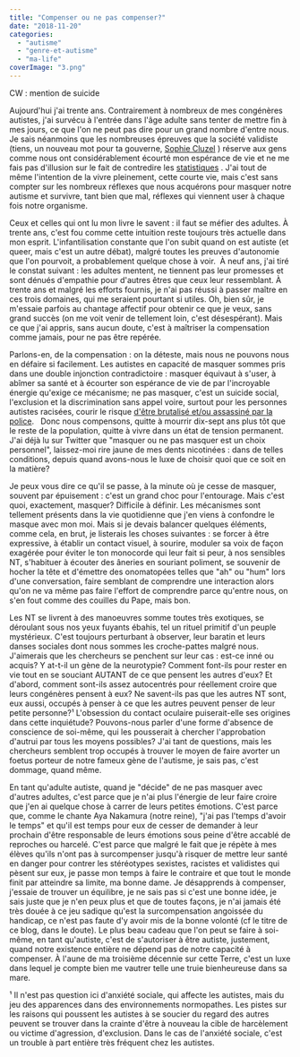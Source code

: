 ```yaml
---
title: "Compenser ou ne pas compenser?"
date: "2018-11-20"
categories: 
  - "autisme"
  - "genre-et-autisme"
  - "ma-life"
coverImage: "3.png"
---
```


CW : mention de suicide

Aujourd'hui j'ai trente ans. Contrairement à nombreux de mes congénères autistes, j'ai survécu à l'entrée dans l'âge adulte sans tenter de mettre fin à mes jours, ce que l'on ne peut pas dire pour un grand nombre d'entre nous. Je sais néanmoins que les nombreuses épreuves que la société validiste (tiens, un nouveau mot pour ta gouverne, [Sophie Cluzel](https://www.20minutes.fr/economie/emploi/2352083-20181118-sophie-cluzel-personnes-handicapees-adapter-systematiquement-entreprise) ) réserve aux gens comme nous ont considérablement écourté mon espérance de vie et ne me fais pas d'illusion sur le fait de contredire les [statistiques](https://fr.wikipedia.org/wiki/Mortalité_des_personnes_autistes) . J'ai tout de même l'intention de la vivre pleinement, cette courte vie, mais c'est sans compter sur les nombreux réflexes que nous acquérons pour masquer notre autisme et survivre, tant bien que mal, réflexes qui viennent user à chaque fois notre organisme.

Ceux et celles qui ont lu mon livre le savent : il faut se méfier des adultes. À trente ans, c'est fou comme cette intuition reste toujours très actuelle dans mon esprit. L'infantilisation constante que l'on subit quand on est autiste (et queer, mais c'est un autre débat), malgré toutes les preuves d'autonomie que l'on pourvoit, a probablement quelque chose à voir.  À neuf ans, j'ai tiré le constat suivant : les adultes mentent, ne tiennent pas leur promesses et sont dénués d'empathie pour d'autres êtres que ceux leur ressemblant. À trente ans et malgré les efforts fournis, je n'ai pas réussi à passer maître en ces trois domaines, qui me seraient pourtant si utiles. Oh, bien sûr, je m'essaie parfois au chantage affectif pour obtenir ce que je veux, sans grand succès (on me voit venir de tellement loin, c'est désespérant). Mais ce que j'ai appris, sans aucun doute, c'est à maîtriser la compensation comme jamais, pour ne pas être repérée.

Parlons-en, de la compensation : on la déteste, mais nous ne pouvons nous en défaire si facilement. Les autistes en capacité de masquer sommes pris dans une double injonction contradictoire : masquer équivaut à s'user, à abîmer sa santé et à écourter son espérance de vie de par l'incroyable énergie qu'exige ce mécanisme; ne pas masquer, c'est un suicide social, l'exclusion et la discrimination sans appel voire, surtout pour les personnes autistes racisées, courir le risque [d'être brutalisé et/ou assassiné par la police](https://news.vice.com/en_us/article/d3q9vm/chicago-cop-said-the-black-autistic-18-year-old-he-shot-had-a-gun-the-teen-wasnt-armed).   Donc nous compensons, quitte à mourrir dix-sept ans plus tôt que le reste de la population, quitte à vivre dans un état de tension permanent. J'ai déjà lu sur Twitter que "masquer ou ne pas masquer est un choix personnel", laissez-moi rire jaune de mes dents nicotinées : dans de telles conditions, depuis quand avons-nous le luxe de choisir quoi que ce soit en la matière?

Je peux vous dire ce qu'il se passe, à la minute où je cesse de masquer, souvent par épuisement : c'est un grand choc pour l'entourage. Mais c'est quoi, exactement, masquer? Difficile à définir. Les mécanismes sont tellement présents dans la vie quotidienne que j'en viens à confondre le masque avec mon moi. Mais si je devais balancer quelques éléments, comme cela, en brut, je listerais les choses suivantes : se forcer à être expressive, à établir un contact visuel, à sourire, moduler sa voix de façon exagérée pour éviter le ton monocorde qui leur fait si peur, à nos sensibles NT, s'habituer à écouter des âneries en souriant poliment, se souvenir de hocher la tête et d'émettre des onomatopées telles que "ah" ou "hum" lors d'une conversation, faire semblant de comprendre une interaction alors qu'on ne va même pas faire l'effort de comprendre parce qu'entre nous, on s'en fout comme des couilles du Pape, mais bon.

Les NT se livrent à des manoeuvres somme toutes très exotiques, se déroulant sous nos yeux fuyants ébahis, tel un rituel primitif d'un peuple mystérieux. C'est toujours perturbant à observer, leur baratin et leurs danses sociales dont nous sommes les croche-pattes malgré nous. J'aimerais que les chercheurs se penchent sur leur cas : est-ce inné ou acquis? Y at-t-il un gène de la neurotypie? Comment font-ils pour rester en vie tout en se souciant AUTANT de ce que pensent les autres d'eux? Et d'abord, comment sont-ils assez autocentrés pour réellement croire que leurs congénères pensent à eux? Ne savent-ils pas que les autres NT sont, eux aussi, occupés à penser à ce que les autres peuvent penser de leur petite personne?¹ L'obsession du contact oculaire puiserait-elle ses origines dans cette inquiétude? Pouvons-nous parler d'une forme d'absence de conscience de soi-même, qui les pousserait à chercher l'approbation d'autrui par tous les moyens possibles? J'ai tant de questions, mais les chercheurs semblent trop occupés à trouver le moyen de faire avorter un foetus porteur de notre fameux gène de l'autisme, je sais pas, c'est dommage, quand même.

En tant qu'adulte autiste, quand je "décide" de ne pas masquer avec d'autres adultes, c'est parce que je n'ai plus l'énergie de leur faire croire que j'en ai quelque chose à carrer de leurs petites émotions. C'est parce que, comme le chante Aya Nakamura (notre reine), "j'ai pas l'temps d'avoir le temps" et qu'il est temps pour eux de cesser de demander à leur prochain d'être responsable de leurs émotions sous peine d'être accablé de reproches ou harcelé. C'est parce que malgré le fait que je répète à mes élèves qu'ils n'ont pas à surcompenser jusqu'à risquer de mettre leur santé en danger pour contrer les stéréotypes sexistes, racistes et validistes qui pèsent sur eux, je passe mon temps à faire le contraire et que tout le monde finit par atteindre sa limite, ma bonne dame. Je désapprends à compenser, j'essaie de trouver un équilibre, je ne sais pas si c'est une bonne idée, je sais juste que je n'en peux plus et que de toutes façons, je n'ai jamais été très douée à ce jeu sadique qu'est la surcompensation angoissée du handicap, ce n'est pas faute d'y avoir mis de la bonne volonté (cf le titre de ce blog, dans le doute). Le plus beau cadeau que l'on peut se faire à soi-même, en tant qu'autiste, c'est de s'autoriser à être autiste, justement, quand notre existence entière ne dépend pas de notre capacité à compenser. À l'aune de ma troisième décennie sur cette Terre, c'est un luxe dans lequel je compte bien me vautrer telle une truie bienheureuse dans sa mare.

¹ Il n'est pas question ici d'anxiété sociale, qui affecte les autistes, mais du jeu des apparences dans des environnements normopathes. Les pistes sur les raisons qui poussent les autistes à se soucier du regard des autres peuvent se trouver dans la crainte d'être à nouveau la cible de harcèlement ou victime d'agression, d'exclusion. Dans le cas de l'anxiété sociale, c'est un trouble à part entière très fréquent chez les autistes.
